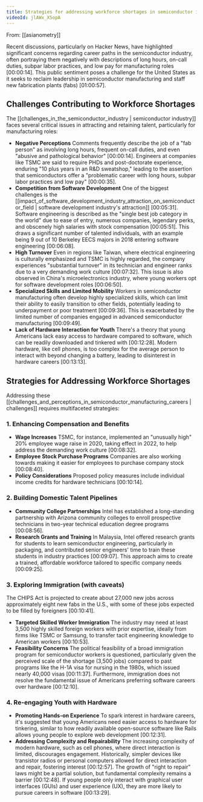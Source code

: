 ```yaml
---
title: Strategies for addressing workforce shortages in semiconductor industry
videoId: jlAWx_X5opA
---
```


From: [[asianometry]] <br/> 

Recent discussions, particularly on Hacker News, have highlighted significant concerns regarding career paths in the semiconductor industry, often portraying them negatively with descriptions of long hours, on-call duties, subpar labor practices, and low pay for manufacturing roles <a class="yt-timestamp" data-t="00:00:14">[00:00:14]</a>. This public sentiment poses a challenge for the United States as it seeks to reclaim leadership in semiconductor manufacturing and staff new fabrication plants (fabs) <a class="yt-timestamp" data-t="01:00:57">[01:00:57]</a>.

## Challenges Contributing to Workforce Shortages

The [[challenges_in_the_semiconductor_industry | semiconductor industry]] faces several critical issues in attracting and retaining talent, particularly for manufacturing roles:

*   **Negative Perceptions** Comments frequently describe the job of a "fab person" as involving long hours, frequent on-call duties, and even "abusive and pathological behavior" <a class="yt-timestamp" data-t="00:00:14">[00:00:14]</a>. Engineers at companies like TSMC are said to require PHDs and post-doctorate experience, enduring "10 plus years in an R&D sweatshop," leading to the assertion that semiconductors offer a "problematic career with long hours, subpar labor practices and low pay" <a class="yt-timestamp" data-t="00:00:35">[00:00:35]</a>.
*   **Competition from Software Development** One of the biggest challenges is the [[impact_of_software_development_industry_attraction_on_semiconductor_field | software development industry's attraction]] <a class="yt-timestamp" data-t="00:05:31">[00:05:31]</a>. Software engineering is described as the "single best job category in the world" due to ease of entry, numerous companies, legendary perks, and obscenely high salaries with stock compensation <a class="yt-timestamp" data-t="00:05:51">[00:05:51]</a>. This draws a significant number of talented individuals, with an example being 9 out of 10 Berkeley EECS majors in 2018 entering software engineering <a class="yt-timestamp" data-t="00:06:08">[00:06:08]</a>.
*   **High Turnover** Even in regions like Taiwan, where electrical engineering is culturally emphasized and TSMC is highly regarded, the company experiences "substantial turnover" in its technician and engineer ranks due to a very demanding work culture <a class="yt-timestamp" data-t="00:07:32">[00:07:32]</a>. This issue is also observed in China's microelectronics industry, where young workers opt for software development roles <a class="yt-timestamp" data-t="00:06:50">[00:06:50]</a>.
*   **Specialized Skills and Limited Mobility** Workers in semiconductor manufacturing often develop highly specialized skills, which can limit their ability to easily transition to other fields, potentially leading to underpayment or poor treatment <a class="yt-timestamp" data-t="00:09:36">[00:09:36]</a>. This is exacerbated by the limited number of companies engaged in advanced semiconductor manufacturing <a class="yt-timestamp" data-t="00:09:49">[00:09:49]</a>.
*   **Lack of Hardware Interaction for Youth** There's a theory that young Americans lack easy access to hardware compared to software, which can be readily downloaded and tinkered with <a class="yt-timestamp" data-t="00:12:28">[00:12:28]</a>. Modern hardware, like cell phones, is too complex for the average person to interact with beyond changing a battery, leading to disinterest in hardware careers <a class="yt-timestamp" data-t="00:13:13">[00:13:13]</a>.

## Strategies for Addressing Workforce Shortages

Addressing these [[challenges_and_perceptions_in_semiconductor_manufacturing_careers | challenges]] requires multifaceted strategies:

### 1. Enhancing Compensation and Benefits

*   **Wage Increases** TSMC, for instance, implemented an "unusually high" 20% employee wage raise in 2020, taking effect in 2022, to help address the demanding work culture <a class="yt-timestamp" data-t="00:08:32">[00:08:32]</a>.
*   **Employee Stock Purchase Programs** Companies are also working towards making it easier for employees to purchase company stock <a class="yt-timestamp" data-t="00:08:40">[00:08:40]</a>.
*   **Policy Considerations** Proposed policy measures include individual income credits for hardware technicians <a class="yt-timestamp" data-t="00:10:14">[00:10:14]</a>.

### 2. Building Domestic Talent Pipelines

*   **Community College Partnerships** Intel has established a long-standing partnership with Arizona community colleges to enroll prospective technicians in two-year technical education degree programs <a class="yt-timestamp" data-t="00:08:56">[00:08:56]</a>.
*   **Research Grants and Training** In Malaysia, Intel offered research grants for students to learn semiconductor engineering, particularly in packaging, and contributed senior engineers' time to train these students in industry practices <a class="yt-timestamp" data-t="00:09:07">[00:09:07]</a>. This approach aims to create a trained, affordable workforce tailored to specific company needs <a class="yt-timestamp" data-t="00:09:25">[00:09:25]</a>.

### 3. Exploring Immigration (with caveats)

The CHIPS Act is projected to create about 27,000 new jobs across approximately eight new fabs in the U.S., with some of these jobs expected to be filled by foreigners <a class="yt-timestamp" data-t="00:10:41">[00:10:41]</a>.

*   **Targeted Skilled Worker Immigration** The industry may need at least 3,500 highly skilled foreign workers with prior expertise, ideally from firms like TSMC or Samsung, to transfer tacit engineering knowledge to American workers <a class="yt-timestamp" data-t="00:10:53">[00:10:53]</a>.
*   **Feasibility Concerns** The political feasibility of a broad immigration program for semiconductor workers is questioned, particularly given the perceived scale of the shortage (3,500 jobs) compared to past programs like the H-1A visa for nursing in the 1980s, which issued nearly 40,000 visas <a class="yt-timestamp" data-t="00:11:37">[00:11:37]</a>. Furthermore, immigration does not resolve the fundamental issue of Americans preferring software careers over hardware <a class="yt-timestamp" data-t="00:12:10">[00:12:10]</a>.

### 4. Re-engaging Youth with Hardware

*   **Promoting Hands-on Experience** To spark interest in hardware careers, it's suggested that young Americans need easier access to hardware for tinkering, similar to how readily available open-source software like Rails allows young people to explore web development <a class="yt-timestamp" data-t="00:12:31">[00:12:31]</a>.
*   **Addressing Complexity and Repairability** The increasing complexity of modern hardware, such as cell phones, where direct interaction is limited, discourages engagement. Historically, simpler devices like transistor radios or personal computers allowed for direct interaction and repair, fostering interest <a class="yt-timestamp" data-t="00:12:57">[00:12:57]</a>. The growth of "right to repair" laws might be a partial solution, but fundamental complexity remains a barrier <a class="yt-timestamp" data-t="00:12:48">[00:12:48]</a>. If young people only interact with graphical user interfaces (GUIs) and user experience (UX), they are more likely to pursue careers in software <a class="yt-timestamp" data-t="00:13:29">[00:13:29]</a>.